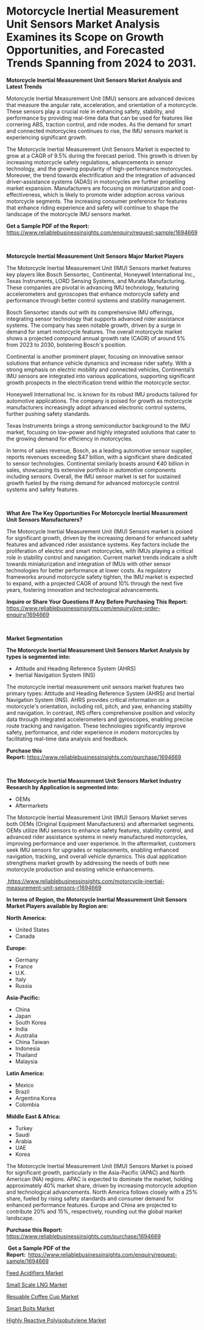 <p><h1>Motorcycle Inertial Measurement Unit Sensors Market Analysis Examines its Scope on Growth Opportunities, and Forecasted Trends Spanning from 2024 to 2031.</h1></p><p><strong>Motorcycle Inertial Measurement Unit Sensors Market Analysis and Latest Trends</strong></p>
<p><p>Motorcycle Inertial Measurement Unit (IMU) sensors are advanced devices that measure the angular rate, acceleration, and orientation of a motorcycle. These sensors play a crucial role in enhancing safety, stability, and performance by providing real-time data that can be used for features like cornering ABS, traction control, and ride modes. As the demand for smart and connected motorcycles continues to rise, the IMU sensors market is experiencing significant growth.</p><p>The Motorcycle Inertial Measurement Unit Sensors Market is expected to grow at a CAGR of 9.5% during the forecast period. This growth is driven by increasing motorcycle safety regulations, advancements in sensor technology, and the growing popularity of high-performance motorcycles. Moreover, the trend towards electrification and the integration of advanced driver-assistance systems (ADAS) in motorcycles are further propelling market expansion. Manufacturers are focusing on miniaturization and cost-effectiveness, which is likely to promote wider adoption across various motorcycle segments. The increasing consumer preference for features that enhance riding experience and safety will continue to shape the landscape of the motorcycle IMU sensors market.</p></p>
<p><strong>Get a Sample PDF of the Report:&nbsp;</strong> <a href="https://www.reliablebusinessinsights.com/enquiry/request-sample/1694669?utm_campaign=113&utm_medium=2&utm_source=Github&utm_content=ia&utm_term=18112024&utm_id=motorcycle-inertial-measurement-unit-sensors">https://www.reliablebusinessinsights.com/enquiry/request-sample/1694669</a></p>
<p>&nbsp;</p>
<p><strong>Motorcycle Inertial Measurement Unit Sensors Major Market Players</strong></p>
<p><p>The Motorcycle Inertial Measurement Unit (IMU) Sensors market features key players like Bosch Sensortec, Continental, Honeywell International Inc., Texas Instruments, LORD Sensing Systems, and Murata Manufacturing. These companies are pivotal in advancing IMU technology, featuring accelerometers and gyroscopes that enhance motorcycle safety and performance through better control systems and stability management.</p><p>Bosch Sensortec stands out with its comprehensive IMU offerings, integrating sensor technology that supports advanced rider assistance systems. The company has seen notable growth, driven by a surge in demand for smart motorcycle features. The overall motorcycle market shows a projected compound annual growth rate (CAGR) of around 5% from 2023 to 2030, bolstering Bosch's position.</p><p>Continental is another prominent player, focusing on innovative sensor solutions that enhance vehicle dynamics and increase rider safety. With a strong emphasis on electric mobility and connected vehicles, Continental’s IMU sensors are integrated into various applications, supporting significant growth prospects in the electrification trend within the motorcycle sector.</p><p>Honeywell International Inc. is known for its robust IMU products tailored for automotive applications. The company is poised for growth as motorcycle manufacturers increasingly adopt advanced electronic control systems, further pushing safety standards.</p><p>Texas Instruments brings a strong semiconductor background to the IMU market, focusing on low-power and highly integrated solutions that cater to the growing demand for efficiency in motorcycles.</p><p>In terms of sales revenue, Bosch, as a leading automotive sensor supplier, reports revenues exceeding $47 billion, with a significant share dedicated to sensor technologies. Continental similarly boasts around €40 billion in sales, showcasing its extensive portfolio in automotive components including sensors. Overall, the IMU sensor market is set for sustained growth fueled by the rising demand for advanced motorcycle control systems and safety features.</p></p>
<p>&nbsp;</p>
<p><strong>What Are The Key Opportunities For Motorcycle Inertial Measurement Unit Sensors Manufacturers?</strong></p>
<p><p>The Motorcycle Inertial Measurement Unit (IMU) Sensors market is poised for significant growth, driven by the increasing demand for enhanced safety features and advanced rider assistance systems. Key factors include the proliferation of electric and smart motorcycles, with IMUs playing a critical role in stability control and navigation. Current market trends indicate a shift towards miniaturization and integration of IMUs with other sensor technologies for better performance at lower costs. As regulatory frameworks around motorcycle safety tighten, the IMU market is expected to expand, with a projected CAGR of around 10% through the next five years, fostering innovation and technological advancements.</p></p>
<p><strong>Inquire or Share Your Questions If Any Before Purchasing This Report:</strong> <a href="https://www.reliablebusinessinsights.com/enquiry/pre-order-enquiry/1694669?utm_campaign=113&utm_medium=2&utm_source=Github&utm_content=ia&utm_term=18112024&utm_id=motorcycle-inertial-measurement-unit-sensors">https://www.reliablebusinessinsights.com/enquiry/pre-order-enquiry/1694669</a></p>
<p>&nbsp;</p>
<p><strong>Market Segmentation</strong></p>
<p><strong>The Motorcycle Inertial Measurement Unit Sensors Market Analysis by types is segmented into:</strong></p>
<p><ul><li>Attitude and Heading Reference System (AHRS)</li><li>Inertial Navigation System (INS)</li></ul></p>
<p><p>The motorcycle inertial measurement unit sensors market features two primary types: Attitude and Heading Reference System (AHRS) and Inertial Navigation System (INS). AHRS provides critical information on a motorcycle's orientation, including roll, pitch, and yaw, enhancing stability and navigation. In contrast, INS offers comprehensive position and velocity data through integrated accelerometers and gyroscopes, enabling precise route tracking and navigation. These technologies significantly improve safety, performance, and rider experience in modern motorcycles by facilitating real-time data analysis and feedback.</p></p>
<p><strong>Purchase this Report:&nbsp;</strong><a href="https://www.reliablebusinessinsights.com/purchase/1694669?utm_campaign=113&utm_medium=2&utm_source=Github&utm_content=ia&utm_term=18112024&utm_id=motorcycle-inertial-measurement-unit-sensors">https://www.reliablebusinessinsights.com/purchase/1694669</a></p>
<p>&nbsp;</p>
<p><strong>The Motorcycle Inertial Measurement Unit Sensors Market Industry Research by Application is segmented into:</strong></p>
<p><ul><li>OEMs</li><li>Aftermarkets</li></ul></p>
<p><p>The Motorcycle Inertial Measurement Unit (IMU) Sensors Market serves both OEMs (Original Equipment Manufacturers) and aftermarket segments. OEMs utilize IMU sensors to enhance safety features, stability control, and advanced rider assistance systems in newly manufactured motorcycles, improving performance and user experience. In the aftermarket, customers seek IMU sensors for upgrades or replacements, enabling enhanced navigation, tracking, and overall vehicle dynamics. This dual application strengthens market growth by addressing the needs of both new motorcycle production and existing vehicle enhancements.</p></p>
<p><a href="https://www.reliablebusinessinsights.com/motorcycle-inertial-measurement-unit-sensors-r1694669?utm_campaign=113&utm_medium=2&utm_source=Github&utm_content=ia&utm_term=18112024&utm_id=motorcycle-inertial-measurement-unit-sensors">&nbsp;https://www.reliablebusinessinsights.com/motorcycle-inertial-measurement-unit-sensors-r1694669</a></p>
<p><strong>In terms of Region, the Motorcycle Inertial Measurement Unit Sensors Market Players available by Region are:</strong></p>
<p>
    <p> <strong> North America: </strong>
        <ul>
            <li>United States</li>
            <li>Canada</li>
        </ul>
        </p> 
    <p> <strong> Europe: </strong>
        <ul>
            <li>Germany</li>
            <li>France</li>
            <li>U.K.</li>
            <li>Italy</li>
            <li>Russia</li>
        </ul>
        </p> 
    <p> <strong> Asia-Pacific: </strong>
        <ul>
            <li>China</li>
            <li>Japan</li>
            <li>South Korea</li>
            <li>India</li>
            <li>Australia</li>
            <li>China Taiwan</li>
            <li>Indonesia</li>
            <li>Thailand</li>
            <li>Malaysia</li>
        </ul>
        </p> 
    <p> <strong> Latin America: </strong>
        <ul>
            <li>Mexico</li>
            <li>Brazil</li>
            <li>Argentina Korea</li>
            <li>Colombia</li>
        </ul>
        </p> 
    <p> <strong> Middle East & Africa: </strong>
        <ul>
            <li>Turkey</li>
            <li>Saudi</li>
            <li>Arabia</li>
            <li>UAE</li>
            <li>Korea</li>
        </ul>
    </p>
    </p>
<p><p>The Motorcycle Inertial Measurement Unit (IMU) Sensors Market is poised for significant growth, particularly in the Asia-Pacific (APAC) and North American (NA) regions. APAC is expected to dominate the market, holding approximately 40% market share, driven by increasing motorcycle adoption and technological advancements. North America follows closely with a 25% share, fueled by rising safety standards and consumer demand for enhanced performance features. Europe and China are projected to contribute 20% and 15%, respectively, rounding out the global market landscape.</p></p>
<p><strong>Purchase this Report: </strong><a href="https://www.reliablebusinessinsights.com/purchase/1694669?utm_campaign=113&utm_medium=2&utm_source=Github&utm_content=ia&utm_term=18112024&utm_id=motorcycle-inertial-measurement-unit-sensors">https://www.reliablebusinessinsights.com/purchase/1694669</a></p>
<p>&nbsp;<strong>Get a Sample PDF of the Report:&nbsp;&nbsp;</strong><a href="https://www.reliablebusinessinsights.com/enquiry/request-sample/1694669?utm_campaign=113&utm_medium=2&utm_source=Github&utm_content=ia&utm_term=18112024&utm_id=motorcycle-inertial-measurement-unit-sensors">https://www.reliablebusinessinsights.com/enquiry/request-sample/1694669</a></p>
<p><strong></strong></p>
<p><p><a href="https://www.linkedin.com/pulse/navigating-global-feed-acidifiers-market-landscape-trends-thiuc?utm_campaign=113&utm_medium=2&utm_source=Github&utm_content=ia&utm_term=18112024&utm_id=motorcycle-inertial-measurement-unit-sensors">Feed Acidifiers Market</a></p><p><a href="https://www.linkedin.com/pulse/navigating-global-small-scale-lng-market-from-trends-strategy-dktkc?utm_campaign=113&utm_medium=2&utm_source=Github&utm_content=ia&utm_term=18112024&utm_id=motorcycle-inertial-measurement-unit-sensors">Small Scale LNG Market</a></p><p><a href="https://issuu.com/reportprime-2/docs/resuable-coffee-cup-market-size-203_62bb725666437a?utm_campaign=113&utm_medium=2&utm_source=Github&utm_content=ia&utm_term=18112024&utm_id=motorcycle-inertial-measurement-unit-sensors">Resuable Coffee Cup Market</a></p><p><a href="https://issuu.com/reportprime-2/docs/smart-bolts-market-size-2030.pptx_f3117f85ded7b9?utm_campaign=113&utm_medium=2&utm_source=Github&utm_content=ia&utm_term=18112024&utm_id=motorcycle-inertial-measurement-unit-sensors">Smart Bolts Market</a></p><p><a href="https://www.linkedin.com/pulse/global-highly-reactive-polyisobutylene-market-comprehensive-wtpwc?utm_campaign=113&utm_medium=2&utm_source=Github&utm_content=ia&utm_term=18112024&utm_id=motorcycle-inertial-measurement-unit-sensors">Highly Reactive Polyisobutylene Market</a></p></p>